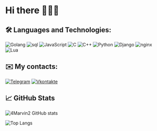 # Hi there 🙋🏼‍♂️

## 🛠 Languages and Technologies:

![Golang](https://img.shields.io/badge/-Go-090909?style=for-the-badge&logo=Go)
![sql](https://img.shields.io/badge/-sql-090909?style=for-the-badge)
![JavaScript](https://img.shields.io/badge/-JavaScript-090909?style=for-the-badge&logo=JavaScript&logoColor=E9D54D)
![C](https://img.shields.io/badge/-C-090909?style=for-the-badge&logo=C)
![C++](https://img.shields.io/badge/-C++-090909?style=for-the-badge&logo=C%2b%2b&logoColor=6296CC)
![Python](https://img.shields.io/badge/-Python-090909?style=for-the-badge&logo=Python)
![Django](https://img.shields.io/badge/-Django-090909?style=for-the-badge&logo=Django&logoColor=20AA76)
![nginx](https://img.shields.io/badge/-nginx-090909?style=for-the-badge&logo=nginx&logoColor=00B140)
![Lua](https://img.shields.io/badge/-lua-090909?style=for-the-badge&logo=lua&logoColor=0000FF)

## ✉️ My contacts:

[![Telegram](https://img.shields.io/badge/-Telegram-090909?style=for-the-badge&logo=telegram)](https://t.me/m0nkeyDlufy)
[![Vkontakte](https://img.shields.io/badge/-Vkontakte-090909?style=for-the-badge&logo=Vk&logoColor=4F7DB3)](https://vk.com/monkedlufy)

## 📈 GitHub Stats

![4Marvin2 GitHub stats](https://github-readme-stats.vercel.app/api?username=4Marvin2&hide=issues&show_icons=true&theme=onedark)

![Top Langs](https://github-readme-stats.vercel.app/api/top-langs/?username=4Marvin2&langs_count=10&theme=onedark&layout=compact&hide=Jupyter+Notebook,HTML,CMake,Rich+Text+Format,Makefile)
